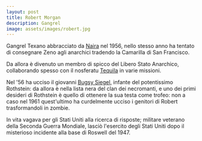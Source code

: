 ```yaml
---
layout: post
title: Robert Morgan
description: Gangrel
image: assets/images/robert.jpg
---
```


Gangrel Texano abbracciato da [Naira](http://xabacadabra.com/cursed-legacy/pg/naira) nel 1956, nello stesso anno ha tentato di consegnare Zeno agli anarchici tradendo la Camarilla di San Francisco.

Da allora è divenuto un membro di spicco del Libero Stato Anarchico, collaborando spesso con il nosferatu [Tequila](http://xabacadabra.com/cursed-legacy/pg/tequila) in varie missioni.

Nel '56 ha ucciso il giovanni [Bugsy Siegel](http://xabacadabra.com/cursed-legacy/pg/bugsy), infante del potentissimo Rothstein: da allora è nella lista nera del clan dei necromanti, e uno dei primi desideri di Rothstein è quello di ottenere la sua testa come trofeo: non a caso nel 1961 quest'ultimo ha curdelmente ucciso i genitori di Robert trasformandoli in zombie.

In vita vagava per gli Stati Uniti alla ricerca di risposte; militare veterano della Seconda Guerra Mondiale, lasciò l'esercito degli Stati Uniti dopo il misterioso incidente alla base di Roswell del 1947.